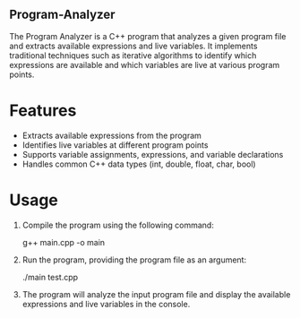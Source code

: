## Program-Analyzer

The Program Analyzer is a C++ program that analyzes a given program file and extracts available expressions and live variables. It implements traditional techniques such as iterative algorithms to identify which expressions are available and which variables are live at various program points.

# Features

- Extracts available expressions from the program
- Identifies live variables at different program points
- Supports variable assignments, expressions, and variable declarations
- Handles common C++ data types (int, double, float, char, bool)

# Usage

1. Compile the program using the following command:

	g++ main.cpp -o main


2. Run the program, providing the program file as an argument:

	./main test.cpp

3. The program will analyze the input program file and display the available expressions and live variables in the console.
